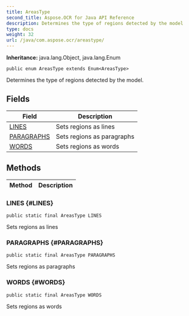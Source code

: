 ```yaml
---
title: AreasType
second_title: Aspose.OCR for Java API Reference
description: Determines the type of regions detected by the model
type: docs
weight: 32
url: /java/com.aspose.ocr/areastype/
---
```


**Inheritance:**
java.lang.Object, java.lang.Enum
```
public enum AreasType extends Enum<AreasType>
```

Determines the type of regions detected by the model.
## Fields

| Field | Description |
| --- | --- |
| [LINES](#LINES) | Sets regions as lines |
| [PARAGRAPHS](#PARAGRAPHS) | Sets regions as paragraphs |
| [WORDS](#WORDS) | Sets regions as words |
## Methods

| Method | Description |
| --- | --- |
### LINES {#LINES}
```
public static final AreasType LINES
```


Sets regions as lines

### PARAGRAPHS {#PARAGRAPHS}
```
public static final AreasType PARAGRAPHS
```


Sets regions as paragraphs

### WORDS {#WORDS}
```
public static final AreasType WORDS
```


Sets regions as words

